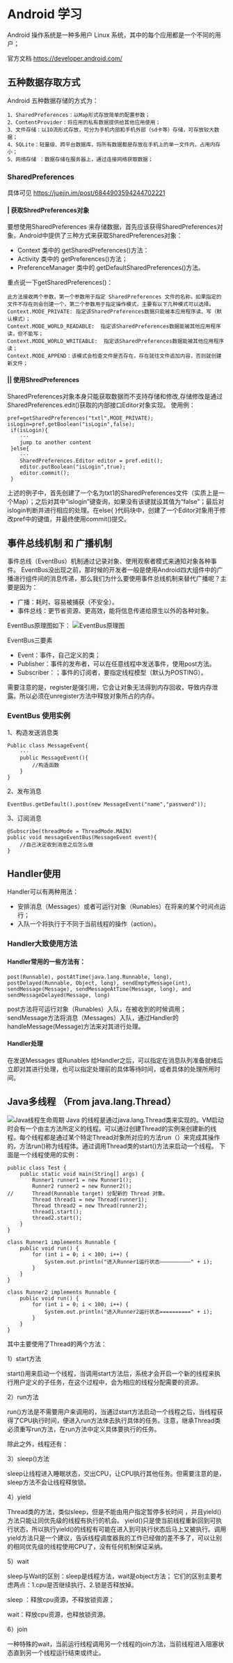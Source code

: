 # Android 学习
Android 操作系统是一种多用户 Linux 系统，其中的每个应用都是一个不同的用户；

官方文档 https://developer.android.com/
## 五种数据存取方式
Android 五种数据存储的方式为：

    1、SharedPreferences：以Map形式存放简单的配置参数；
    2、ContentProvider：将应用的私有数据提供给其他应用使用；
    3、文件存储：以IO流形式存放，可分为手机内部和手机外部（sd卡等）存储，可存放较大数据；
    4、SQLite：轻量级、跨平台数据库，将所有数据都是存放在手机上的单一文件内，占用内存小；
    5、网络存储 ：数据存储在服务器上，通过连接网络获取数据；

### SharedPreferences 
具体可见 https://juejin.im/post/6844903594244702221
#### | 获取ShredPreferences对象
要想使用SharedPreferences 来存储数据，首先应该获得SharedPreferences对象，Android中提供了三种方式来获取SharedPreferences对象：
* Context 类中的 getSharedPreferences()方法：
* Activity 类中的 getPreferences()方法；
* PreferenceManager 类中的 getDefaultSharedPreferences()方法。

重点说一下getSharedPreferences()：

    此方法接收两个参数，第一个参数用于指定 SharedPreferences 文件的名称，如果指定的文件不存在则会创建一个，第二个参数用于指定操作模式，主要有以下几种模式可以选择。
    Context.MODE_PRIVATE: 指定该SharedPreferences数据只能被本应用程序读、写（默认模式）；
    Context.MODE_WORLD_READABLE:  指定该SharedPreferences数据能被其他应用程序读，但不能写；
    Context.MODE_WORLD_WRITEABLE:  指定该SharedPreferences数据能被其他应用程序读；
    Context.MODE_APPEND：该模式会检查文件是否存在，存在就往文件追加内容，否则就创建新文件；

#### || 使用ShredPreferences
SharedPreferences对象本身只能获取数据而不支持存储和修改,存储修改是通过SharedPreferences.edit()获取的内部接口Editor对象实现。
使用例：

    pref=getSharedPreferences("txtl",MODE_PRIVATE);
    isLogin=pref.getBoolean("isLogin",false); 
     if(isLogin){
        ···
        jump to another content
     }else{
        ···
        SharedPreferences.Editor editor = pref.edit();
        editor.putBoolean("isLogin",true);
        editor.commit();
     }
上述的例子中，首先创建了一个名为txt1的SharedPreferences文件（实质上是一个Map）；之后对其中“islogin”键查询，如果没有该键就设其值为“false”；最后对islogin判断并进行相应的处理。在else{ }代码块中，创建了一个Editor对象用于修改pref中的键值，并最终使用commit()提交。

## 事件总线机制 和 广播机制
事件总线（EventBus）机制通过记录对象、使用观察者模式来通知对象各种事件。
EventBus没出现之前，那时候的开发者一般是使用Android四大组件中的广播进行组件间的消息传递，那么我们为什么要使用事件总线机制来替代广播呢？主要是因为：
* 广播：耗时、容易被捕获（不安全）。
* 事件总线：更节省资源、更高效，能将信息传递给原生以外的各种对象。

EventBus原理图如下：
![EventBus原理图](/pictures/EventBus-Publish-Subscribe.png "EventBus原理图")

EventBus三要素
* Event：事件，自己定义的类；
* Publisher：事件的发布者，可以在任意线程中发送事件，使用post方法。
* Subscriber：；事件的订阅者，要指定线程模型（默认为POSTING）。


需要注意的是，register是强引用，它会让对象无法得到内存回收，导致内存泄露。所以必须在unregister方法中释放对象所占的内存。

### EventBus 使用实例
1、构造发送消息类

    Public class MessageEvent{
        ···
        public MessageEvent(){
            //构造函数
        }
    }
2、发布消息

    EventBus.getDefault().post(new MessageEvent("name","password"));

3、订阅消息

    @Subscribe(threadMode = ThreadMode.MAIN)
    public void messageEventBus(MessageEvent event){
        //自己决定收到消息之后怎么做
    }

## Handler使用
Handler可以有两种用法：
* 安排消息（Messages）或者可运行对象（Runables）在将来的某个时间点运行；
* 入队一个将执行于不同于当前线程的操作（action）。
### Handler大致使用方法
#### Handler常用的一些方法有：

    post(Runnable), postAtTime(java.lang.Runnable, long), postDelayed(Runnable, Object, long), sendEmptyMessage(int), sendMessage(Message), sendMessageAtTime(Message, long), and sendMessageDelayed(Message, long)
post方法将可运行对象（Runables）入队，在被收到的时候调用；sendMessage方法将消息（Messages）入队，通过Handler的handleMessage(Message)方法来对其进行处理。

#### Handler处理
在发送Messages 或Runables 给Handler之后，可以指定在消息队列准备就绪后立即对其进行处理，也可以指定处理前的具体等待时间，或者具体的处理所用时间。

## Java多线程 （From java.lang.Thread）
![Java线程生命周期](/pictures/java线程生命周期.jpg "Java线程生命周期")
Java 的线程是通过java.lang.Thread类来实现的。VM启动时会有一个由主方法所定义的线程。可以通过创建Thread的实例来创建新的线程。每个线程都是通过某个特定Thread对象所对应的方法run（）来完成其操作的，方法run()称为线程体。通过调用Thread类的start()方法来启动一个线程。
下面是一个线程使用的实例：

    public class Test {  
        public static void main(String[] args) {  
            Runner1 runner1 = new Runner1();  
            Runner2 runner2 = new Runner2();  
    //      Thread(Runnable target) 分配新的 Thread 对象。  
            Thread thread1 = new Thread(runner1);  
            Thread thread2 = new Thread(runner2);  
            thread1.start();  
            thread2.start();   
        }  
    }  
    
    class Runner1 implements Runnable { 
        public void run() {  
            for (int i = 0; i < 100; i++) {  
                System.out.println("进入Runner1运行状态——————————" + i);  
            }  
        }  
    }  
    
    class Runner2 implements Runnable {
        public void run() {  
            for (int i = 0; i < 100; i++) {  
                System.out.println("进入Runner2运行状态==========" + i);  
            }  
        }  
    }

其中主要使用了Thread的两个方法：

1）start方法

start()用来启动一个线程，当调用start方法后，系统才会开启一个新的线程来执行用户定义的子任务，在这个过程中，会为相应的线程分配需要的资源。

2）run方法

run()方法是不需要用户来调用的，当通过start方法启动一个线程之后，当线程获得了CPU执行时间，便进入run方法体去执行具体的任务。注意，继承Thread类必须重写run方法，在run方法中定义具体要执行的任务。

除此之外，线程还有：

3）sleep()方法

sleep让线程进入睡眠状态，交出CPU，让CPU执行其他任务。但需要注意的是，sleep方法不会让线程释放锁。

4）yield

Thread类的方法，类似sleep，但是不能由用户指定暂停多长时间 ，并且yield()方法只能让同优先级的线程有执行的机会。 yield()只是使当前线程重新回到可执行状态，所以执行yield()的线程有可能在进入到可执行状态后马上又被执行。调用yield方法只是一个建议，告诉线程调度器我的工作已经做的差不多了，可以让别的相同优先级的线程使用CPU了，没有任何机制保证采纳。

5）wait

sleep与Wait的区别：sleep是线程方法，wait是object方法；
它们的区别主要考虑两点：1.cpu是否继续执行、2.锁是否释放掉。

sleep ：释放cpu资源，不释放锁资源；

wait：释放cpu资源，也释放锁资源。

6）join

一种特殊的wait，当前运行线程调用另一个线程的join方法，当前线程进入阻塞状态直到另一个线程运行结束或终止。 
